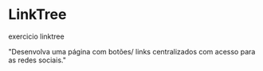 # LinkTree

exercicio linktree

"Desenvolva uma página com botões/ links centralizados com acesso para as redes sociais."
